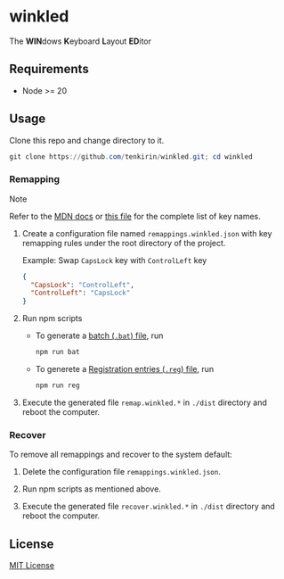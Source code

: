 # winkled

The **WIN**dows **K**eyboard **L**ayout **ED**itor

## Requirements

- Node >= 20

## Usage

Clone this repo and change directory to it.

```PowerShell
git clone https://github.com/tenkirin/winkled.git; cd winkled
```

### Remapping

> [!NOTE]
> Refer to the [MDN docs](https://developer.mozilla.org/en-US/docs/Web/API/UI_Events/Keyboard_event_code_values#code_values_on_windows) or [this file](./src/consts/scancode.js) for the complete list of key names.

1. Create a configuration file named `remappings.winkled.json` with key remapping rules under the root directory of the project.

    Example: Swap `CapsLock` key with `ControlLeft` key

    ```JSON
    {
      "CapsLock": "ControlLeft",
      "ControlLeft": "CapsLock"
    }
    ```

1. Run npm scripts

   - To generate a [batch (`.bat`) file](https://en.wikipedia.org/wiki/Batch_file), run

       ```PowerShell
       npm run bat
       ```

   - To generete a [Registration entries (`.reg`) file](https://en.wikipedia.org/wiki/Windows_Registry#.REG_files), run

       ```PowerShell
       npm run reg
       ```

1. Execute the generated file `remap.winkled.*`  in `./dist` directory and reboot the computer.

### Recover

To remove all remappings and recover to the system default:

1. Delete the configuration file `remappings.winkled.json`.

1. Run npm scripts as mentioned above.

1. Execute the generated file `recover.winkled.*` in `./dist` directory and reboot the computer.

## License

[MIT License](https://opensource.org/licenses/MIT)
